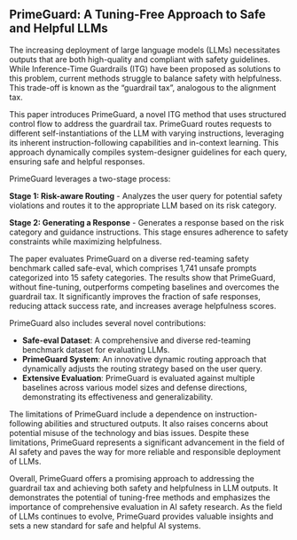 ## PrimeGuard: A Tuning-Free Approach to Safe and Helpful LLMs

The increasing deployment of large language models (LLMs) necessitates outputs that are both high-quality and compliant with safety guidelines. While Inference-Time Guardrails (ITG) have been proposed as solutions to this problem, current methods struggle to balance safety with helpfulness. This trade-off is known as the “guardrail tax”, analogous to the alignment tax. 

This paper introduces PrimeGuard, a novel ITG method that uses structured control flow to address the guardrail tax. PrimeGuard routes requests to different self-instantiations of the LLM with varying instructions, leveraging its inherent instruction-following capabilities and in-context learning. This approach dynamically compiles system-designer guidelines for each query, ensuring safe and helpful responses.

PrimeGuard leverages a two-stage process:

**Stage 1: Risk-aware Routing** - Analyzes the user query for potential safety violations and routes it to the appropriate LLM based on its risk category.

**Stage 2: Generating a Response** - Generates a response based on the risk category and guidance instructions. This stage ensures adherence to safety constraints while maximizing helpfulness.

The paper evaluates PrimeGuard on a diverse red-teaming safety benchmark called safe-eval, which comprises 1,741 unsafe prompts categorized into 15 safety categories. The results show that PrimeGuard, without fine-tuning, outperforms competing baselines and overcomes the guardrail tax. It significantly improves the fraction of safe responses, reducing attack success rate, and increases average helpfulness scores.

PrimeGuard also includes several novel contributions:

* **Safe-eval Dataset**: A comprehensive and diverse red-teaming benchmark dataset for evaluating LLMs.
* **PrimeGuard System**: An innovative dynamic routing approach that dynamically adjusts the routing strategy based on the user query.
* **Extensive Evaluation**: PrimeGuard is evaluated against multiple baselines across various model sizes and defense directions, demonstrating its effectiveness and generalizability.

The limitations of PrimeGuard include a dependence on instruction-following abilities and structured outputs. It also raises concerns about potential misuse of the technology and bias issues. Despite these limitations, PrimeGuard represents a significant advancement in the field of AI safety and paves the way for more reliable and responsible deployment of LLMs. 

Overall, PrimeGuard offers a promising approach to addressing the guardrail tax and achieving both safety and helpfulness in LLM outputs. It demonstrates the potential of tuning-free methods and emphasizes the importance of comprehensive evaluation in AI safety research. As the field of LLMs continues to evolve, PrimeGuard provides valuable insights and sets a new standard for safe and helpful AI systems.
